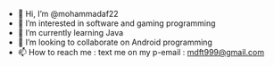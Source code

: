 - 👋 Hi, I’m @mohammadaf22
- 👀 I’m interested in software and gaming programming 
- 🌱 I’m currently learning Java
- 💞️ I’m looking to collaborate on Android programming 
- 📫 How to reach me : text me on my p-email : mdft999@gmail.com

<!---
mohammadaf22 is a ✨ special ✨ repository because its `README.md` (this file) appears on your GitHub profile.
You can click the Preview link to take a look at your changes.
--->
